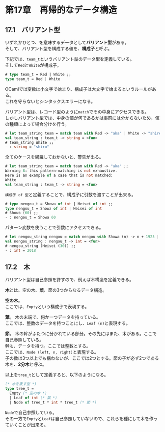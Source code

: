 # 第17章　再帰的なデータ構造

## 17.1　バリアント型

いずれかひとつ、を意味するデータとして**バリアント型**がある。  
そして、バリアント型を構成する値を、**構成子**と呼ぶ。

下記では、`team_t`というバリアント型のデータ型を定義している。  
そして`Red`と`White`が構成子。

```ocaml
# type team_t = Red | White ;;
type team_t = Red | White
```

OCamlでは変数は小文字で始まり、構成子は大文字で始まるというルールがある。  
これを守らないとシンタックスエラーになる。

バリアント型は、レコード型のように`match`でその中身にアクセスできる。  
しかしバリアント型では、中身の値が何であるかは事前には分からないため、値の種類によって場合分けを行う。

```ocaml
# let team_string team = match team with Red -> "aka" | White -> "shiro" ;;
val team_string : team_t -> string = <fun>
# team_string White ;;
- : string = "shiro"
```

全てのケースを網羅しておかないと、警告が出る。

```ocaml
# let team_string team = match team with Red -> "aka" ;;
Warning 8: this pattern-matching is not exhaustive.
Here is an example of a case that is not matched:
White
val team_string : team_t -> string = <fun>
```

`構成子 of 型`と定義することで、構成子に引数を渡すことが出来る。

```ocaml
# type nengou_t = Showa of int | Heisei of int ;;
type nengou_t = Showa of int | Heisei of int
# Showa (60) ;;
- : nengou_t = Showa 60
```

パターン変数を使うことで引数にアクセスできる。

```ocaml
# let nengou_string nengou = match nengou with Showa (n) -> n + 1925 | Heisei (n) -> n + 1988 ;;
val nengou_string : nengou_t -> int = <fun>
# nengou_string (Heisei (30)) ;;
- : int = 2018
```

## 17.2　木

バリアント型は自己参照を許すので、例えば木構造を定義できる。

**木**とは、空の木、葉、節の3つからなるデータ構造。

**空の木**。  
ここでは、`Empty`という構成子で表現する。

**葉**。
木の末端で、何か一つデータを持っている。  
ここでは、整数のデータを持つことにし、`Leaf (n)`と表現する。

**節**。
木の幹がふたつに分かれている部分。その先にはまた、木がある。ここで自己参照している。  
幹も、データを持つ。ここでは整数とする。  
ここでは、`Node (left, n, right)`と表現する。  
子の数は3つ以上でも構わないが、ここでは2つとする。節の子が必ず2つである木を、**2分木**と呼ぶ。

以上を`tree_t`として定義すると、以下のようになる。

```ocaml
(* 木を表す型 *)
type tree_t =
  Empty (* 空の木 *)
  | Leaf of int (* 葉 *)
  | Node of tree_t * int * tree_t (* 節 *)
```

`Node`で自己参照している。  
その一方で`Empty`と`Leaf`は自己参照していないので、これらを種にして木を作っていくことが出来る。
